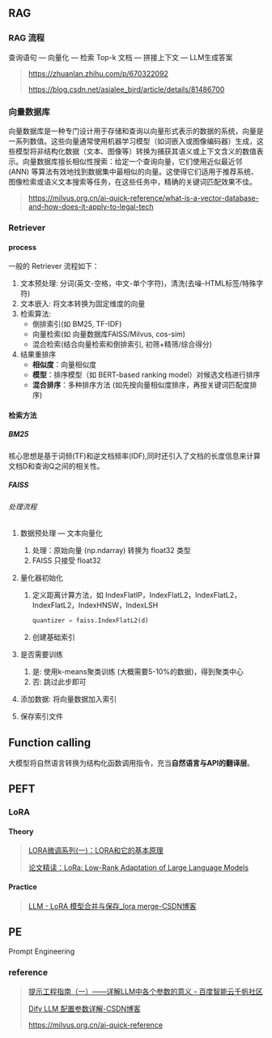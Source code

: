 ## RAG

### RAG 流程

查询语句 — 向量化 — 检索 Top-k 文档 — 拼接上下文 — LLM生成答案

> https://zhuanlan.zhihu.com/p/670322092
>
> https://blog.csdn.net/asialee_bird/article/details/81486700



### 向量数据库

向量数据库是一种专门设计用于存储和查询以向量形式表示的数据的系统，向量是一系列数值。这些向量通常使用机器学习模型（如词嵌入或图像编码器）生成，这些模型将非结构化数据（文本、图像等）转换为捕获其语义或上下文含义的数值表示。向量数据库擅长相似性搜索：给定一个查询向量，它们使用近似最近邻 (ANN) 等算法有效地找到数据集中最相似的向量。这使得它们适用于推荐系统、图像检索或语义文本搜索等任务，在这些任务中，精确的关键词匹配效果不佳。

> https://milvus.org.cn/ai-quick-reference/what-is-a-vector-database-and-how-does-it-apply-to-legal-tech



### Retriever

#### process

一般的 Retriever 流程如下：
1. 文本预处理: 分词(英文-空格，中文-单个字符)，清洗(去噪-HTML标签/特殊字符)
2. 文本嵌入: 将文本转换为固定维度的向量
3. 检索算法:
    - 倒排索引(如 BM25, TF-IDF)
    - 向量检索(如 向量数据库FAISS/Milvus, cos-sim)
    - 混合检索(结合向量检索和倒排索引, 初筛+精筛/综合得分)
4. 结果重排序
    - **相似度**：向量相似度
    - **模型**：排序模型（如 BERT-based ranking model）对候选文档进行排序
    - **混合排序**：多种排序方法 (如先按向量相似度排序，再按关键词匹配度排序)

#### 检索方法

##### BM25

核心思想是基于词频(TF)和逆文档频率(IDF),同时还引入了文档的长度信息来计算文档D和查询Q之间的相关性。

##### FAISS

###### 处理流程

1. 数据预处理 — 文本向量化

   1. 处理：原始向量 (np.ndarray) 转换为 float32 类型
   2. FAISS 只接受 float32

2. 量化器初始化

   1. 定义距离计算方法，如 IndexFlatIP，IndexFlatL2，IndexFlatL2，IndexFlatL2，IndexHNSW，IndexLSH

      ```python
      quantizer = faiss.IndexFlatL2(d)
      ```

   2. 创建基础索引

3. 是否需要训练

   1. 是: 使用k-means聚类训练 (大概需要5-10%的数据)，得到聚类中心
   2. 否: 跳过此步即可

4. 添加数据: 将向量数据加入索引

5. 保存索引文件







## Function calling

大模型将自然语言转换为结构化函数调用指令，充当**自然语言与API的翻译层**。





## PEFT

### LoRA

#### Theory



> [LORA微调系列(一)：LORA和它的基本原理](https://zhuanlan.zhihu.com/p/646791309)
>
> [论文精读：LoRa: Low-Rank Adaptation of Large Language Models](https://zhuanlan.zhihu.com/p/673058387)



#### Practice





> [LLM - LoRA 模型合并与保存_lora merge-CSDN博客](https://blog.csdn.net/BIT_666/article/details/132065177)





## PE

Prompt Engineering





### reference

> [提示工程指南（一）——详解LLM中各个参数的意义 - 百度智能云千帆社区](https://qianfan.cloud.baidu.com/qianfandev/topic/268819)
>
> [Dify LLM 配置参数详解-CSDN博客](https://blog.csdn.net/weixin_44705554/article/details/146458139)
>
> https://milvus.org.cn/ai-quick-reference

